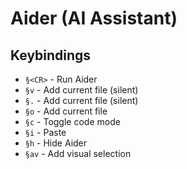 ﻿# Aider (AI Assistant)

## Keybindings

- `§<CR>` - Run Aider
- `§v` - Add current file (silent)
- `§.` - Add current file (silent)
- `§o` - Add current file
- `§c` - Toggle code mode
- `§i` - Paste
- `§h` - Hide Aider
- `§av` - Add visual selection
